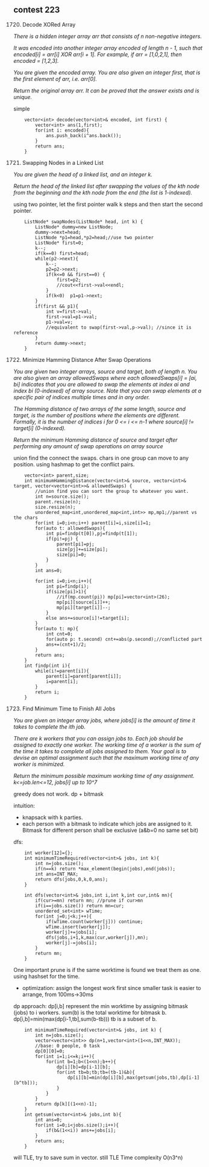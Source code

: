 ## contest 223

1720. Decode XORed Array
<em>
There is a hidden integer array arr that consists of n non-negative integers.

It was encoded into another integer array encoded of length n - 1, such that encoded[i] = arr[i] XOR arr[i + 1]. For example, if arr = [1,0,2,1], then encoded = [1,2,3].

You are given the encoded array. You are also given an integer first, that is the first element of arr, i.e. arr[0].

Return the original array arr. It can be proved that the answer exists and is unique.
</em>

simple
```
    vector<int> decode(vector<int>& encoded, int first) {
        vector<int> ans(1,first);
        for(int i: encoded){
            ans.push_back(i^ans.back());
        }
        return ans;
    }
```

1721. Swapping Nodes in a Linked List
<em>
You are given the head of a linked list, and an integer k.

Return the head of the linked list after swapping the values of the kth node from the beginning and the kth node from the end (the list is 1-indexed).
</em>

using two pointer, let the first pointer walk k steps and then start the second pointer.

```
    ListNode* swapNodes(ListNode* head, int k) {
        ListNode* dummy=new ListNode;
        dummy->next=head;
        ListNode *p1=head,*p2=head;//use two pointer
        ListNode* first=0;
        k--;
        if(k==0) first=head;
        while(p2->next){
            k--;
            p2=p2->next;
            if(k<=0 && first==0) {
                first=p2;
                //cout<<first->val<<endl;
            }
            if(k<0)  p1=p1->next;
        }
        if(first && p1){    
            int v=first->val;
            first->val=p1->val;
            p1->val=v;
			//equivalent to swap(first->val,p->val); //since it is reference
        }
        return dummy->next;
    }
```
	
1722. Minimize Hamming Distance After Swap Operations
<em>
You are given two integer arrays, source and target, both of length n. You are also given an array allowedSwaps where each allowedSwaps[i] = [ai, bi] indicates that you are allowed to swap the elements at index ai and index bi (0-indexed) of array source. Note that you can swap elements at a specific pair of indices multiple times and in any order.

The Hamming distance of two arrays of the same length, source and target, is the number of positions where the elements are different. Formally, it is the number of indices i for 0 <= i <= n-1 where source[i] != target[i] (0-indexed).

Return the minimum Hamming distance of source and target after performing any amount of swap operations on array source
</em>

union find the connect the swaps.
chars in one group can move to any position.
using hashmap to get the conflict pairs.

```
    vector<int> parent,size;
    int minimumHammingDistance(vector<int>& source, vector<int>& target, vector<vector<int>>& allowedSwaps) {
        //union find you can sort the group to whatever you want.
        int n=source.size();
        parent.resize(n);
        size.resize(n);
        unordered_map<int,unordered_map<int,int>> mp,mp1;//parent vs the chars
        for(int i=0;i<n;i++) parent[i]=i,size[i]=1;
        for(auto t: allowedSwaps){
            int pi=findp(t[0]),pj=findp(t[1]);
            if(pi!=pj) {
                parent[pi]=pj;
                size[pj]+=size[pi];
                size[pi]=0;
            }
        }
        int ans=0;

        for(int i=0;i<n;i++){
            int pi=findp(i);
            if(size[pi]>1){
                //if(mp.count(pi)) mp[pi]=vector<int>(26);
                mp[pi][source[i]]++;
                mp[pi][target[i]]--;
            }
            else ans+=source[i]!=target[i];
        }
        for(auto t: mp){
            int cnt=0;
            for(auto p: t.second) cnt+=abs(p.second);//conflicted part
            ans+=(cnt+1)/2;
        }
        return ans;
    }
    int findp(int i){
        while(i!=parent[i]){
            parent[i]=parent[parent[i]];
            i=parent[i];
        }
        return i;
    }
```

1723. Find Minimum Time to Finish All Jobs
<em>
You are given an integer array jobs, where jobs[i] is the amount of time it takes to complete the ith job.

There are k workers that you can assign jobs to. Each job should be assigned to exactly one worker. The working time of a worker is the sum of the time it takes to complete all jobs assigned to them. Your goal is to devise an optimal assignment such that the maximum working time of any worker is minimized.

Return the minimum possible maximum working time of any assignment.
k<=job.len<=12, jobs[i] up to 10^7
</em>

greedy does not work.
dp + bitmask

intuition:
- knapsack with k parties.
- each person with a bitmask to indicate which jobs are assigned to it. Bitmask for different person shall be exclusive (a&b=0 no same set bit)

dfs:
```
	int worker[12]={};
	int minimumTimeRequired(vector<int>& jobs, int k){
		int n=jobs.size();
		if(n==k) return *max_element(begin(jobs),end(jobs));
		int ans=INT_MAX;
		return dfs(jobs,0,k,0,ans);
	}
	
	int dfs(vector<int>& jobs,int i,int k,int cur,int& mn){
		if(cur>=mn) return mn; //prune if cur>mn
		if(i==jobs.size()) return mn=cur;
		unordered_set<int> wTime;
		for(int j=0;j<k;j++){
			if(wTime.count(worker[j])) continue;
            wTime.insert(worker[j]);
            worker[j]+=jobs[i];
			dfs(jobs,i+1,k,max(cur,worker[j]),mn);
            worker[j]-=jobs[i];
		}
		return mn;
	}
```

One important prune is if the same worktime is found we treat them as one.
using hashset for the time.

- optimization: assign the longest work first since smaller task is easier to arrange, from 100ms->30ms

dp approach:
dp[i,b] represent the min worktime by assigning bitmask (jobs) to i workers.
sum(b) is the total worktime for bitmask b.
dp[i,b]=min(max(dp[i-1,tb],sum(b-tb))) tb is a subset of b.

```
	int minimumTimeRequired(vector<int>& jobs, int k) {
		int n=jobs.size();
		vector<vector<int>> dp(n+1,vector<int>(1<<n,INT_MAX));
		//base: 0 people, 0 task
		dp[0][0]=0;
		for(int i=1;i<=k;i++){
			for(int b=1;b<(1<<n);b++){
				dp[i][b]=dp[i-1][b];
				for(int tb=b;tb;tb=(tb-1)&b){
					dp[i][b]=min(dp[i][b],max(getsum(jobs,tb),dp[i-1][b^tb]));
				}
			}
		}
		return dp[k][(1<<n)-1];
	}
	int getsum(vector<int>& jobs,int b){
		int ans=0;
		for(int i=0;i<jobs.size();i++){
			if(b&(1<<i)) ans+=jobs[i];
		}
		return ans;
	}
```

will TLE, try to save sum in vector. still TLE
Time complexity O(n3^n)

	




	
	
